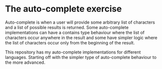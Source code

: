 # The auto-complete exercise

Auto-complete is when a user will provide some arbitrary list of characters and a list of possible results is returned. Some auto-complete implementations can have a contains type behaviour where the list of characters occur anywhere in the result and some have simpler logic where the list of characters occur only from the beginning of the result.

This repository has my auto-complete implementations for different languages. Starting off with the simpler type of auto-complete behaviour to the more advanced.


